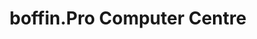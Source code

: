 ---
title: "boffin.Pro Computer Centre"
url: /merritt/boffin-pro-computer-centre/
shop: Elektronik
---